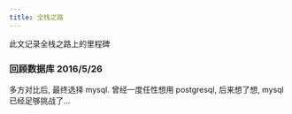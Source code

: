 ```yaml
---
title: 全栈之路
---
```


此文记录全栈之路上的里程碑

### 回顾数据库   2016/5/26

多方对比后, 最终选择 mysql. 曾经一度任性想用 postgresql, 后来想了想, mysql 已经足够挑战了...
